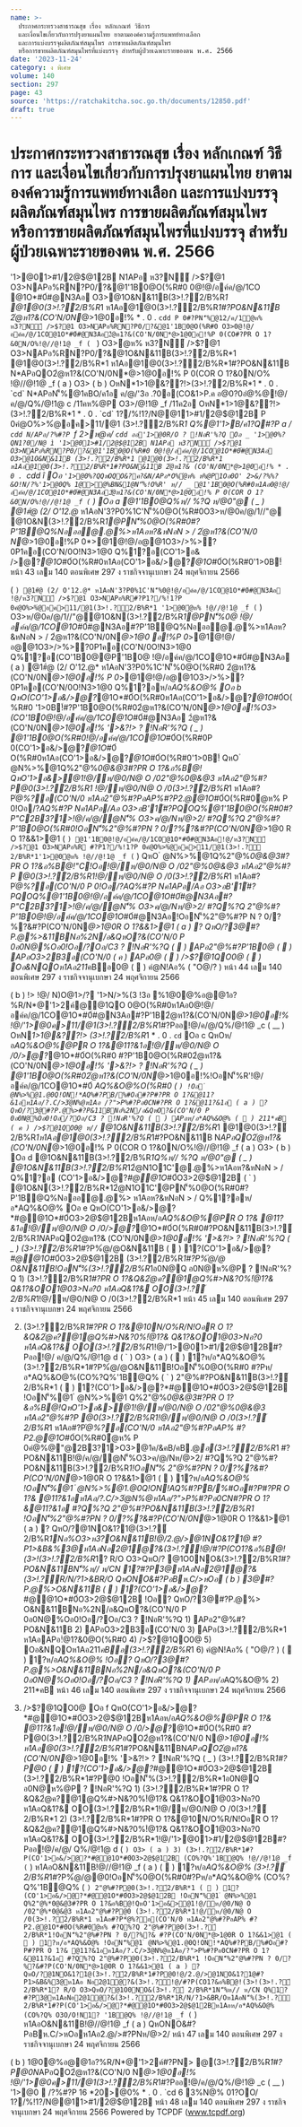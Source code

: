 ```yaml
---
name: >-
  ประกาศกระทรวงสาธารณสุข เรื่อง หลักเกณฑ์ วิธีการ
  และเงื่อนไขเกี่ยวกับการปรุงยาแผนไทย ยาตามองค์ความรู้การแพทย์ทางเลือก
  และการแบ่งบรรจุผลิตภัณฑ์สมุนไพร การขายผลิตภัณฑ์สมุนไพร
  หรือการขายผลิตภัณฑ์สมุนไพรที่แบ่งบรรจุ สำหรับผู้ป่วยเฉพาะรายของตน พ.ศ. 2566
date: '2023-11-24'
category: ง พิเศษ
volume: 140
section: 297
page: 43
source: 'https://ratchakitcha.soc.go.th/documents/12850.pdf'
draft: true
---
```


# ประกาศกระทรวงสาธารณสุข เรื่อง หลักเกณฑ์ วิธีการ และเงื่อนไขเกี่ยวกับการปรุงยาแผนไทย ยาตามองค์ความรู้การแพทย์ทางเลือก และการแบ่งบรรจุผลิตภัณฑ์สมุนไพร การขายผลิตภัณฑ์สมุนไพร หรือการขายผลิตภัณฑ์สมุนไพรที่แบ่งบรรจุ สำหรับผู้ป่วยเฉพาะรายของตน พ.ศ. 2566

'1>@01>#1/2@$@12B N1APอ ห3?N์ />$?@1 O3>NAPอ%RN?P0/?&@1'1B0@O(%R#0 0@!@/อค์ค/@/1CO @1O*#0์#@N3Aอ O3>@1O&N&11B(3>!.?์2/B%R*1 @1@0(3>!.?์2/B%R*1 ห1Aอ@1@0(3>!.?์2/B%R*1#?PO&N&11B 2ํ@ห1?&(CO'N/0N*@>1@0อ!% * . 0 . `cdd P 0#?PN'็%@12/ค/1ํ@ห% ห3?N์ />$?@1 O3>NAPอ%RN?P0/?&@1'1B0@O(%R#0 O3>0@!@/อค์ค/@/1CO@1O*#0์#@N3Aอ2ํ@ห1?&(CO'N/0N*@>1@0อ!%P 0(CO#?PR O 1?&0N/O%!@//@!1@ _f ( ` ) O3>ํ@ห% ห3?N์ />$?@1 O3>NAPอ%RN?P0/?&@1O&N&11B(3>!.?์2/B%R*1 @1@0(3>!.?์2/B%R*1 ห1Aอ@1@0(3>!.?์2/B%R*1#?PO&N&11B N*APอQO2ํ@ห1?&(CO'N/0N*@>1@0อ!% P 0(COR O 1?&0N/O% !@//@!1@ _f ( a ) O3> ( b ) OหN*1>1@&??!>(3>!.?์2/B%R*1 * . 0 . `cd` N*APอN'็%@1คBO/ค1อ ค/@/'3อ .?0อ(CO&1>P.ค อ@0?0อํ@%@!@/ค/@/Q%/@!1@ c /11คห%@P O3>/@!1@ _f /11ค2อ OหN*1>1@&??!> (3>!.?์2/B%R*1 * . 0 . `cd` 1?/%!1?/N@@11>#1/2@$@12B P 0คํ@O%>%ํ@อค>11/@1 (3>!.?์2/B%R*1 Q%@1'1>B/ค1?Q#?P a / `cdd N/APอ/?%#?P `f 2>ห@ค/ `cdd ออ'1>@0R/O ? !NอR'%?Q Oอ _ '1>@0%?QN1?0/N@ ì '1>@01>#1/2@$@12B N1APอ ห3?N์ />$?@1 O3>NAPอ%RN?P0/?&@1'1B0@O(%R#0 0@!@/อค์ค/@/1CO@1O*#0์#@N3Aอ O3>@1O&N&11B (3>!.?์2/B%R*1 @1@0(3>!.?์2/B%R*1 ห1Aอ@1@0(3>!.?์2/B%R*1#?PO&N&11B 2ํ@ห1?& (CO'N/0N*@>1@0อ!% * . 0 . `cdd î Oอ ` '1>@0%?QQหOQO&?ค?&N/APอ*O%ํ@ห% ห%@P1Oอ0O' 2>&/?%%?&O!N/?%'1>@0Q% 1@>@%BN&1@N'็%!O%R' ห// _ @1'1B0@O(%R#0ห1Aอ0@!@/อค์ค/@/1CO@1O*#0์#@N3Aอ2ํ@ห1?&(CO'N/0N*@>1@0อ!% P 0(COR O 1?&0N/O%!@//@!1@ _f ( ` ) Oอ a @1'1B0@Q%ห// %?Q ห/@0"@ ( _ ) @1#ํ@ (2/ O'12.@* ห1AอN'3?P0%1C'N'็%0@O(%R#0O3>ห/@0ค/@/1//"@ @1O&N(3>!.?์2/B%R*1@PN'็%0@O(%R#0#?P'1B@Q%Nอออ@.@%>ห1Aอห?&หNอN > / 2ํ@ห1?&(CO'N/0 N*@>1@0อ!%P 0*>@1@!@/อ@@1O3>/>%>?0P1คอ(CO'N/0O!N3>1@0 Q%1?อ(CO'1>อ& />@?*@1O*#0์O(%R#0ห1Aอ(CO'1>อ&/>@?*@1O*#0์O(%R#0'1>0B!์ หน้า 43 เลม 140 ตอนพิเศษ 297 ง ราชกิจจานุเบกษา 24 พฤศจิกายน 2566

( ` ) @1#ํ@ (2/ O'12.@* ห1AอN'3?P0%1C'N'็%0@!@/อค์ค/@/1CO@1O*#0์#@N3Aอ !@/ห3?N์ />$?@1 O3>NAPอ%R#?P1?/%!1?P 0คํ@O%>%ํ@อค>11/@1(3>!.?์2/B%R*1 '1>@0ํ@ห% !@//@!1@ _f ( ` ) O3>ห/@0ค/@/1//"@@1O&N(3>!.?์2/B%R*1@PN'็%0@ !@/อค์ค/@/1CO@1O*#0์#@N3Aอ#?P'1B@Q%Nอออ@.@%>ห1Aอห?&หNอN > / 2ํ@ห1?&(CO'N/0N*@>1@0 อ!%P 0*>@1@!@/อ@@1O3>/>%>?0P1คอ(CO'N/0O!N3>1@0 Q%1?อ(CO'1B0@@P'1B0@ !@/อค์ค/@/1CO@1O*#0์#@N3Aอ ( a ) @1#ํ@ (2/ O'12.@* ห1AอN'3?P0%1C'N'็%0@O(%R#0 2ํ@ห1?&(CO'N/0N*@>1@0อ!% P 0*>@1@!@/อ@@1O3>/>%>?0P1คอ(CO'N/0O!N3>1@0 Q%1?อห/อ*AQ%&O@% Oอ b QหO(CO'1>อ&/>@?*@1O*#0์O(%R#0ห1Aอ(CO'1>อ&/>@?*@1O*#0์O(%R#0 '1>0B!์#?P'1B0@O(%R#02ํ@ห1?&(CO'N/0N*@>1@0อ!%O3>(CO'1B0@!@/อค์ค/@/1CO@1O*#0์#@N3Aอ 2ํ@ห1?&(CO'N/0N*@>1@0อ!% '>&?!> ? !NอR'%?Q ( _ ) @1'1B0@O(%R#0!@/อค์ค/@/1CO@1O*#0์O(%R#0P 0(CO'1>อ&/>@?*@1O*#0์ O(%R#0ห1Aอ(CO'1>อ&/>@?*@1O*#0์O(%R#0'1>0B!์ QหO ํ @N%>%@1Q%2"@%*0@&@3#?PR O 1?&อ%B@! QหO'1>อ&>@1!@/ห/@0/N@ O /02"@%*0@&@3 ห1Aอ2"@%#?P@0(3>!.?์2/B%R*1 !@/ห/@0/N@ O /0(3>!.?์2/B%R*1 ห1Aอ#?P*ํ@%?อ(CO'N/0 ห1Aอ2"@%#?PอAP%#?P2.@@1O*#0์O(%R#0ํ@ห% P 0!Oอ/?*AQ%#?P Nค1APอ/Aอ O3>อB'1์#?PQOQ%@1'1B0@O(%R#0#?P"C2B3?1>!@/ค/@/ํ@N'็% O3>ค/@/Nห/@>2/ #?Q%?Q 2"@%#?P'1B0@O(%R#0!OอN'็%2"@%#?PN ? 0/?%?&#?P(CO'N/0N*@>1@0 R O 1?&&1>@1 ( ` ) @1'1B0@!@/อค์ค/@/1CO@1O*#0์#@N3Aอ!@/ห3?N์ />$?@1 O3>NAPอ%R #?P1?/%!1?P 0คํ@O%>%ํ@อค>11/@1(3>!.?์2/B%R*1'1>@0ํ@ห% !@//@!1@ _f ( ` ) QหO ํ @N%>%@1Q%2"@%*0@&@3#?PR O 1?&อ%B@!"C!Oอ!@/ห/@0/N@ O /02"@%*0@&@3 ห1Aอ2"@%#?P @0(3>!.?์2/B%R*1!@/ห/@0/N@ O /0(3>!.?์2/B%R*1 ห1Aอ#?P*ํ@%?อ(CO'N/0 P 0!Oอ/?*AQ%#?P Nค1APอ/Aอ O3>อB'1์#?PQOQ%@1'1B0@!@/อค์ค/@/1CO@1O*#0์#@N3Aอ#?P"C2B3?1>!@/ค/@/ํ@N'็% O3>ค/@/Nห/@>2/ #?Q%?Q 2"@%#?P'1B0@!@/อค์ค/@/1CO@1O*#0์#@N3Aอ!OอN'็%2"@%#?P N ? 0/?%?&#?P(CO'N/0N*@>1@0R O 1?&&1>@1 ( a ) ? QหO/?3@#?P.@%>&11BNอ%2N/อ&QหO?&(CO'N/0 P 0อ0N@%Oอ0!Oอ/?Oอ/C3 ? !NอR'%?Q (  ) APอ2"@%#?P'1B0@ (  ) APอO3>2B3อ(CO'N/0 ( ค ) APอ0@ (  ) />$?@1QO0@ (  ) Oอ&NQOห1Aอ211*คBอ0@ (  ) คํ@N!Aอ% ( "O@/? ) หน้า 44 เลม 140 ตอนพิเศษ 297 ง ราชกิจจานุเบกษา 24 พฤศจิกายน 2566

( b ) !> !@/ N)O@1>/? '1>N/>%(3 !3อ %1@0@%อ@@1อ?%R/N*@'1>2ค์@@1QO 0@O(%R#0ห1Aอ0@!@/อค์ค/@/1CO@1O*#0์#@N3Aอ#?P'1B2ํ@ห1?&(CO'N/0N*@>1@0อ!% !@/'1>@0ค>11/@1(3>!.?์2/B%R*1#?Pออ!@/ค/@/Q%/@!1@ _c ( __ ) OหN*1>1@&??!> (3>!.?์2/B%R*1 * . 0 . `cd` Oอ c QหOห/อ*AQ%&O@%@PR O 1?&@11?&1อ!@/ห/@0/N@ O /0/>@?*@1O*#0์O(%R#0 #?P'1B0@O(%R#02ํ@ห1?&(CO'N/0N*@>1@0อ!% '>&?!> ? !NอR'%?Q ( _ ) @1'1B0@O(%R#02ํ@ห1?&(CO'N/0N*@>1@0อ!%!OอN'็%R'!@/อค์ค/@/1CO@1O*#0์ *AQ%&O@%O(%R#0 ( ` ) !Oอ ํ @N%>%@1.@0Q!ON!*AQ%#?PB/%#Oอ#?P#?PR O 1?&@11?&1อห1Aอ/?.C/>3ํ@N%@ห1Aอ /?">P%#?Pอ0CN#?PR O 1?&@11?&1อ ( a ) ? QหO/?3@#?P.@%>#?P&11BNอ%2N/อ&QหO?&(CO'N/0 P 0อ0N@%Oอ0!Oอ/?Oอ/C3 ? !NอR'%?Q (  ) APอห/อ*AQ%&O@% (  ) 211*คB ( ค ) />$?@1QO0@ ห// ` @1O&N&11B(3>!.?์2/B%R*1 @1@0(3>!.?์2/B%R*1ห1Aอ@1@0(3>!.?์2/B%R*1#?PO&N&11B N*APอQO2ํ@ห1?&(CO'N/0N*@>1@0อ!% P 0(COR O 1?&0N/O%!@//@!1@ _f ( a ) O3> ( b ) Oอ d @1O&N&11B(3>!.?์2/B%R*1Q%ห// %?Q ห/@0"@ ( _ ) @1O&N&11B(3>!.?์2/B%R*12ํ@N1O1C'@.@%>ห1Aอห?&หNอN > / Q%1?อ (CO'1>อ&/>@?*#@@1O*#0์O3>2@$@12B ( ` ) @1O&N(3>!.?์2/B%R*12ํ@N1O1C'@PN'็%0@O(%R#0#?P'1B@Q%Nอออ@.@%> ห1Aอห?&หNอN > / Q%1?อห/อ*AQ%&O@% Oอ e QหO(CO'1>อ&/>@?*#@@1O*#0์O3>2@$@12Bห1Aอห/อ*AQ%&O@%@PR O 1?& @11?&1อ!@/ห/@0/N@ O /0/>@?*@1O*#0์O(%R#0#?PO&N&11B(3>!.?์2/B%R*1N*APอQO2ํ@ห1?& (CO'N/0N*@>1@0อ!% '>&?!> ? !NอR'%?Q ( _ ) (3>!.?์2/B%R*1#?P%ํ@/@O&N&11B (  ) 1?(CO'1>อ&/>@?*#@@1O*#0์O3>2@$@12B (3>!.?์2/B%R*1#?P%ํ@/@ O&N&11B!OอN'็%(3>!.?์2/B%R*1อ0N@Q อ0N@ห%@P ? !NอR'%?Q 1) (3>!.?์2/B%R*1#?PR O 1?&Q&2ํ@ค?@1@Q%#>N&?0%!ํ@1?& Q&1?&OO1@03>Nอ?0 ห1AอQ&1?& OO(3>!.?์2/B%R*1!@/ห/@0/N@ O /0(3>!.?์2/B%R*1 หน้า 45 เลม 140 ตอนพิเศษ 297 ง ราชกิจจานุเบกษา 24 พฤศจิกายน 2566

2) (3>!.?์2/B%R*1#?PR O 1?&@10N/O%R/N!OอR O 1?&Q&2ํ@ค?@1@Q%#>N&?0%!ํ@1?& Q&1?&OO1@03>Nอ?0 ห1AอQ&1?& OO(3>!.?์2/B%R*1!@/'1>@01>#1/2@$@12B#?Pออ!@/ ค/@/Q%/@!1@ d ( ` ) O3> ( a ) (  ) 1?ห/อ*AQ%&O@% (3>!.?์2/B%R*1#?P%ํ@/@O&N&11B!OอN'็%0@O(%R#0 #?Pห/อ*AQ%&O@%(CO%?Q%'1B@Q% ( ` ) 2"@%#?PO&N&11B(3>!.?์2/B%R*1 (  ) 1?(CO'1>อ&/>@?*#@@1O*#0์O3>2@$@12B !OอN'็%@1 ํ @N%>%@1 Q%2"@%*0@&@3#?PR O 1?&อ%B@!QหO'1>อ&>@1!@/ห/@0/N@ O /02"@%*0@&@3 ห1Aอ2"@%#?P @0(3>!.?์2/B%R*1!@/ห/@0/N@ O /0(3>!.?์2/B%R*1 ห1Aอ#?P*ํ@%?อ(CO'N/0 ห1Aอ2"@%#?PอAP% #?P2.@@1O*#0์O(%R#0ํ@ห% P 0คํ@%@"@2B3?1>O3>@1ค/&คB/คB.@*อ(3>!.?์2/B%R*1 #?PO&N&11B!@/ค/@/ํ@N'็%O3>ค/@/Nห/@>2/ #?Q%?Q 2"@%#?PO&N&11B(3>!.?์2/B%R*1!OอN'็% 2"@%#?PN ? 0/?%?&#?P(CO'N/0N*@>1@0R O 1?&&1>@1 (  ) 1?ห/อ*AQ%&O@% !OอN'็%@1 ํ @N%>%@1.@0Q!ON!*AQ%#?PB/%#Oอ#?P#?PR O 1?& @11?&1อห1Aอ/?.C/>3ํ@N%@ห1Aอ/?">P%#?Pอ0CN#?PR O 1?&@11?&1อ #?Q%?Q 2"@%#?PO&N&11B(3>!.?์2/B%R*1 !OอN'็%2"@%#?PN ? 0/?%?&#?P(CO'N/0N*@>1@0R O 1?&&1>@1 ( a ) ? QหO/?@1NO&1?1@(3>!.?์2/B%R*1Nอ%O3>ห3?O&N&11B!@/2.@/>@1NO&1?1@ #?P1>&B&%3@ห1AอNอ2@1ํ@?&(3>!.?์!@/#?P(CO1?&อ%B@!(3>!(3>!.?์2/B%R*1? R/O O3>QหO/? @1O0NO&(3>!.?์2/B%R*1#?PO&N&11BN'็%ห// ห/CN 1?#?P3@ห1AอNอ2@1ํ@?&(3>!.?์R/N/?1>&BR/O QหONO&#?PอBห.C/>หOอ ( b ) 3@#?P.@%>O&N&11B (  ) 1?(CO'1>อ&/>@?*#@@1O*#0์O3>2@$@12B !Oอ? QหO/?3@#?P.@%> O&N&11BNอ%2N/อ&QหO?&(CO'N/0 P 0อ0N@%Oอ0!Oอ/?Oอ/C3 ? !NอR'%?Q 1) APอ2"@%#?PO&N&11B 2) APอO3>2B3อ(CO'N/0 3) APอ(3>!.?์2/B%R*1 ห1AอAPอ!ํ@1?&0@O(%R#0 4) />$?@1QO0@ 5) Oอ&NQOห1Aอ211*คBอ(3>!.?์2/B%R*1 6) คํ@N!Aอ% ( "O@/? ) (  ) 1?ห/อ*AQ%&O@% !Oอ? QหO/?3@#?P.@%>O&N&11BNอ%2N/อ&QหO?&(CO'N/0 P 0อ0N@%Oอ0!Oอ/?Oอ/C3 ? !NอR'%?Q 1) APอห/อ*AQ%&O@% 2) 211*คB หน้า 46 เลม 140 ตอนพิเศษ 297 ง ราชกิจจานุเบกษา 24 พฤศจิกายน 2566

3) />$?@1QO0@ Oอ f QหO(CO'1>อ&/>@?*#@@1O*#0์O3>2@$@12Bห1Aอห/อ*AQ%&O@%@PR O 1?& @11?&1อ!@/ห/@0/N@ O /0/>@?*@1O*#0์O(%R#0 #?P@0(3>!.?์2/B%R*1N*APอQO2ํ@ห1?&(CO'N/0 N*@>1@0อ!% ห1Aอ@0(3>!.?์2/B%R*1#?PO&N&11BN*APอQO2ํ@ห1?&(CO'N/0N*@>1@0อ!% '>&?!> ? !NอR'%?Q ( _ ) (3>!.?์2/B%R*1#?P@0 (  ) 1?(CO'1>อ&/>@?*#@@1O*#0์O3>2@$@12B (3>!.?์2/B%R*1#?P@0 !OอN'็%(3>!.?์2/B%R*1อ0N@Q อ0N@ห%@P ? !NอR'%?Q 1) (3>!.?์2/B%R*1#?PR O 1?&Q&2ํ@ค?@1@Q%#>N&?0%!ํ@1?& Q&1?&OO1@03>Nอ?0 ห1AอQ&1?& OO(3>!.?์2/B%R*1!@/ห/@0/N@ O /0(3>!.?์2/B%R*1 2) (3>!.?์2/B%R*1#?PR O 1?&@10N/O%R/N!OอR O 1?&Q&2ํ@ค?@1@Q%#>N&?0%!ํ@1?& Q&1?&OO1@03>Nอ?0 ห1AอQ&1?& OO(3>!.?์2/B%R*1!@/'1>@01>#1/2@$@12B#?Pออ!@/ค/@/ Q%/@!1@ d ( ` ) O3> ( a ) 3) (3>!.?์2/B%R*1#?P(CO'1>อ&/>@?*#@@1O*#0์O3>2@$@12B (CO%?Q%'1B@Q% !@//@!1@ _f ( ` ) ห1AอO&N&11B!@//@!1@ _f ( a ) (  ) 1?ห/อ*AQ%&O@% (3>!.?์2/B%R*1#?P%ํ@/@@0!OอN'็%0@O(%R#0#?Pห/อ*AQ%&O@% (CO%?Q%'1B@Q% ( ` ) 2"@%#?P@0(3>!.?์2/B%R*1 (  ) 1?(CO'1>อ&/>@?*#@@1O*#0์O3>2@$@12B !OอN'็%@1 ํ @N%>%@1 Q%2"@%*0@&@3#?PR O 1?&อ%B@!QหO'1>อ&>@1!@/ห/@0/N@ O /02"@%*0@&@3 ห1Aอ2"@%#?P@0 (3>!.?์2/B%R*1!@/ห/@0/N@ O /0(3>!.?์2/B%R*1 ห1Aอ#?P*ํ@%?อ(CO'N/0 ห1Aอ2"@%#?PอAP% #?P2.@@1O*#0์O(%R#0ํ@ห% #?Q%?Q 2"@%#?P@0(3>!.?์2/B%R*1!OอN'็%2"@%#?PN ? 0/?%?& #?P(CO'N/0N*@>1@0R O 1?&&1>@1 (  ) 1?ห/อ*AQ%&O@% !OอN'็%@1 ํ @N%>%@1.@0Q!ON!*AQ%#?PB/%#Oอ#?P#?PR O 1?& @11?&1อห1Aอ/?.C/>3ํ@N%@ห1Aอ/?">P%#?Pอ0CN#?PR O 1?&@11?&1อ #?Q%?Q 2"@%#?P@0(3>!.?์2/B%R*1 !OอN'็%2"@%#?PN ? 0/?%?&#?P(CO'N/0N*@>1@0R O 1?&&1>@1 ( a ) ? QหO/?@1NO&1?1@(3>!.?์2/B%R*1#?P@0!@/2.@/>@1NO&1?1@#?P1>&B&%3@ห1Aอ Nอ2@1ํ@?&(3>!.?์!@/#?P(CO1?&อ%B@!(3>!(3>!.?์2/B%R*1? R/O O3>QหO/?@1O0NO&(3>!.?์ 2/B%R*1N'็%ห// ห/CN Q%1?#?P3@ห1AอNอ2@1ํ@?&(3>!.?์2/B%R*1R/N/?1>&BR/Oห1AอN'็%(3>!.?์ 2/B%R*1#?P(CO'1>อ&/>@?*#@@1O*#0์O3>2@$@12Bห1Aอห/อ*AQ%&O@%(CO%?Q% O3O/O!N1? '1B@Q% !@//@!1@ _f ( ` ) ห1AอO&N&11B!@//@!1@ _f ( a ) QหONO&#?PอBห.C/>หOอห1Aอ2.@/>#?PNห/@>2/ หน้า 47 เลม 140 ตอนพิเศษ 297 ง ราชกิจจานุเบกษา 24 พฤศจิกายน 2566

( b ) 1@0@%อ@@1อ?%R/N*@'1>2ค์#?PN> @(3>!.?์2/B%R*1#?P@0N*APอQO2ํ@ห1?&(CO'N/0 N*@>1@0อ!% !@/'1>@0ค>11/@1(3>!.?์2/B%R*1#?Pออ!@/ค/@/Q%/@!1@ _c ( __ ) '1>@0  /?%#?P 16 *20>@0% * . 0 . `cd 6 3%N@% 01?OO/ 1?/%!1?/N@@11>#1/2@$@12B หน้า 48 เลม 140 ตอนพิเศษ 297 ง ราชกิจจานุเบกษา 24 พฤศจิกายน 2566 Powered by TCPDF (www.tcpdf.org)
